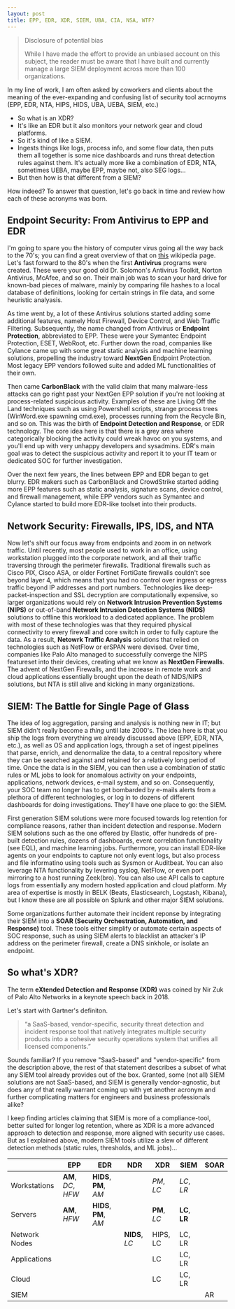 ```yaml
---
layout: post
title: EPP, EDR, XDR, SIEM, UBA, CIA, NSA, WTF?
---
```


> Disclosure of potential bias
> 
> While I have made the effort to provide an unbiased account on this subject, the reader must be aware that I have built and currently manage a large SIEM deployment across more than 100 organizations.

In my line of work, I am often asked by coworkers and clients about the meaning of the ever-expanding and confusing list of security tool acrnoyms (EPP, EDR, NTA, HIPS, HIDS, UBA, UEBA, SIEM, etc.)

- So what is an XDR?
- It's like an EDR but it also monitors your network gear and cloud platforms.
- So it's kind of like a SIEM.
- Ingests things like logs, process info, and some flow data, then puts them all together is some nice dashboards and runs threat detection rules against them. It's actually more like a combination of EDR, NTA, sometimes UEBA, maybe EPP, maybe not, also SEG logs...
- But then how is that different from a SIEM?

How indeed? To answer that question, let's go back in time and review how each of these acronyms was born.

## Endpoint Security: From Antivirus to EPP and EDR
I'm going to spare you the history of computer virus going all the way back to the 70's; you can find a great overview of that on [this](https://en.wikipedia.org/wiki/Computer_virus) wikipedia page. Let's fast forward to the 80's when the first **Antivirus** programs were created. These were your good old Dr. Solomon's Antivirus Toolkit, Norton Antivirus, McAfee, and so on. Their main job was to scan your hard drive for known-bad pieces of malware, mainly by comparing file hashes to a local database of definitions, looking for certain strings in file data, and some heuristic analyasis.

As time went by, a lot of these Antivirus solutions started adding some additional features, namely Host Firewall, Device Control, and Web Traffic Filtering. Subsequently, the name changed from Antivirus or **Endpoint Protection**, abbreviated to EPP. These were your Symantec Endpoint Protection, ESET, WebRoot, etc. Further down the road, companies like Cylance came up with some great static analysis and machine learning solutions, propelling the industry toward **NextGen** Endpoint Protection. Most legacy EPP vendors followed suite and added ML functionalities of their own.

Then came **CarbonBlack** with the valid claim that many malware-less attacks can go right past your NextGen EPP solution if you're not looking at process-related suspicious activity. Examples of these are Living Off the Land techniques such as using Powershell scripts, strange process trees (WinWord.exe spawning cmd.exe), processes running from the Recycle Bin, and so on. This was the birth of **Endpoint Detection and Response**, or EDR technology. The core idea here is that there is a grey area where categorically blocking the activity could wreak havoc on you systems, and you'll end up with very unhappy developers and sysadmins. EDR's main goal was to detect the suspicious activity and report it to your IT team or dedicated SOC for further investigation.

Over the next few years, the lines between EPP and EDR began to get blurry. EDR makers such as CarbonBlack and CrowdStrike started adding more EPP features such as static analysis, signature scans, device control, and firewall management, while EPP vendors such as Symantec and Cylance started to build more EDR-like toolset into their products.

## Network Security: Firewalls, IPS, IDS, and NTA
Now let's shift our focus away from endpoints and zoom in on network traffic. Until recently, most people used to work in an office, using workstation plugged into the corporate network, and all their traffic traversing through the perimeter firewalls. Traditional firewalls such as Cisco PIX, Cisco ASA, or older Fortinet FortiGate firewalls couldn't see beyond layer 4, which means that you had no control over ingress or egress traffic beyond IP addresses and port numbers. Technologies like deep-packet-inspection and SSL decryption are computationally expensive, so larger organizations would rely on **Network Intrusion Prevention Systems (NIPS)** or out-of-band **Network Intrusion Detection Systems (NIDS)** solutions to offline this workload to a dedicated appliance. The problem with most of these technologies was that they required physical connectivity to every firewall and core switch in order to fully capture the data. As a result, **Netowrk Traffic Analysis** solutions that relied on technologies such as NetFlow or erSPAN were devised. Over time, companies like Palo Alto managed to successfully converge the NIPS featureset into their devices, creating what we know as **NextGen Firewalls**. The advent of NextGen Firewalls, and the increase in remote work and cloud applications essentially brought upon the death of NIDS/NIPS solutions, but NTA is still alive and kicking in many organizations.

## SIEM: The Battle for Single Page of Glass 
The idea of log aggregation, parsing and analysis is nothing new in IT; but SIEM didn't really become a *thing* until late 2000's. The idea here is that you ship the logs from everything we already discussed above (EPP, EDR, NTA, etc.), as well as OS and application logs, through a set of ingest pipelines that parse, enrich, and denormalize the data, to a central repository where they can be searched against and retained for a relatively long period of time. Once the data is in the SIEM, you can then use a combination of static rules or ML jobs to look for anomalous activity on your endpoints, applications, network devices, e-mail system, and so on. Consequently, your SOC team no longer has to get bombarded by e-mails alerts from a plethora of different technologies, or log in to dozens of different dashboards for doing investigations. They'll have one place to go: the SIEM.

First generation SIEM solutions were more focused towards log retention for compliance reasons, rather than incident detection and response. Modern SIEM solutions such as the one offered by Elastic, offer hundreds of pre-built detection rules, dozens of dashboards, event correlation functionality (see EQL), and machine learning jobs. Furthermore, you can install EDR-like agents on your endpoints to capture not only event logs, but also process and file informatino using tools such as Sysmon or Auditbeat. You can also leverage NTA functionality by levering syslog, NetFlow, or even port mirroring to a host running Zeek(bro). You can also use API calls to capture logs from essentially any modern hosted application and cloud platform. My area of expertise is mostly in BELK (Beats, Elasticsearch, Logstash, Kibana), but I know these are all possible on Splunk and other major SIEM solutions.

Some organizations further automate their incident reponse by integrating their SIEM into a **SOAR (Security Orchestration, Automation, and Response)** tool. These tools either simplify or automate certain aspects of SOC response, such as using SIEM alerts to blacklist an attacker's IP address on the perimeter firewall, create a DNS sinkhole, or isolate an endpoint.

## So what's XDR?
The term **eXtended Detection and Response (XDR)** was coined by Nir Zuk of Palo Alto Networks in a keynote speech back in 2018. 

Let's start with Gartner's definiton.

> “a SaaS-based, vendor-specific, security threat detection and incident response tool that natively integrates multiple security products into a cohesive security operations system that unifies all licensed components.”

Sounds familiar? If you remove "SaaS-based" and "vendor-specific" from the description above, the rest of that statement describes a subset of what any SIEM tool already provides out of the box. Granted, some (not all) SIEM solutions are not SaaS-based, and SIEM is generally vendor-agnostic, but does any of that really warrant coming up with yet another acronym and further complicating matters for engineers and business professionals alike?

I keep finding articles claiming that SIEM is more of a compliance-tool, better suited for longer log retention, where as XDR is a more advanced approach to detection and response, more aligned with security use cases. But as I explained above, modern SIEM tools utilize a slew of different detection methods (static rules, thresholds, and ML jobs)...



|               | EPP                 | EDR                    | NDR            | XDR          | SIEM             | SOAR |
| ---           | ---                 | ---                    | ---            | ---          | ---              | ---  |
| Workstations  | **AM**, *DC*, *HFW* | **HIDS**, **PM**, *AM* |                | *PM*, *LC*   | *LC*, *LR*       |      |
| Servers       | **AM**, *HFW*       | **HIDS**, **PM**, *AM* |                | **PM**, *LC* | **LC**, **LR**   |      |
| Network Nodes |                     |                        | **NIDS**, *LC* | HIPS, LC     | LC, LR   |      |
| Applications  |                     |                        |                |  LC         | LC, LR   |      |
| Cloud         |                     |          |          |  LC         | LC, LR   |      |
| SIEM          |                     |          |          |             |          | AR   |
